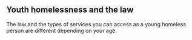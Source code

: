 ##  Youth homelessness and the law

The law and the types of services you can access as a young homeless person
are different depending on your age.

